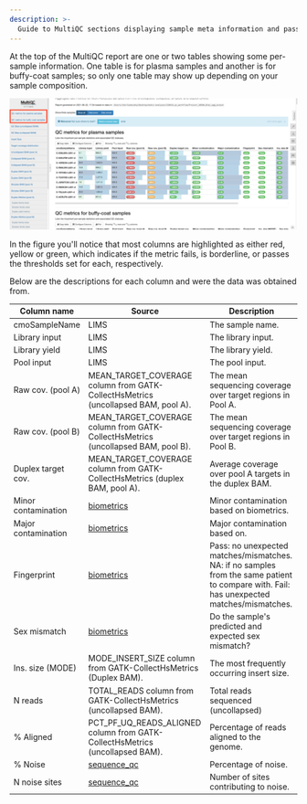 ```yaml
---
description: >-
  Guide to MultiQC sections displaying sample meta information and pass/fail/warn metrics.
---
```


At the top of the MultiQC report are one or two tables showing some per-sample information. One table is for plasma samples and another is for buffy-coat samples; so only one table may show up depending on your sample composition.

![Example MultiQC report showing sample meta information.](../.gitbook/assets/meta.png)

In the figure you'll notice that most columns are highlighted as either red, yellow or green, which indicates if the metric fails, is borderline, or passes the thresholds set for each, respectively.


Below are the descriptions for each column and were the data was obtained from.

| Column name | Source | Description |
|-|-|-|
| cmoSampleName | LIMS | The sample name. |
| Library input | LIMS | The library input. |
| Library yield | LIMS | The library yield. |
| Pool input | LIMS | The pool input. |
| Raw cov. (pool A) | MEAN_TARGET_COVERAGE column from GATK-CollectHsMetrics (uncollapsed BAM, pool A). | The mean sequencing coverage over target regions in Pool A. |
| Raw cov. (pool B) | MEAN_TARGET_COVERAGE column from GATK-CollectHsMetrics (uncollapsed BAM, pool B). | The mean sequencing coverage over target regions in Pool B. |
| Duplex target cov. | MEAN_TARGET_COVERAGE column from GATK-CollectHsMetrics (duplex BAM, pool A). | Average coverage over pool A targets in the duplex BAM. |
| Minor contamination | [biometrics](https://github.com/msk-access/biometrics) | Minor contamination based on biometrics. |
| Major contamination | [biometrics](https://github.com/msk-access/biometrics) | Major contamination based on. |
| Fingerprint | [biometrics](https://github.com/msk-access/biometrics) | Pass: no unexpected matches/mismatches. NA: if no samples from the same patient to compare with. Fail: has unexpected matches/mismatches. |
| Sex mismatch | [biometrics](https://github.com/msk-access/biometrics) | Do the sample's predicted and expected sex mismatch? |
| Ins. size (MODE) | MODE_INSERT_SIZE column from GATK-CollectHsMetrics (Duplex BAM). | The most frequently occurring insert size. |
| N reads | TOTAL_READS column from GATK-CollectHsMetrics (uncollapsed BAM). | Total reads sequenced (uncollapsed) |
| % Aligned | PCT_PF_UQ_READS_ALIGNED column from GATK-CollectHsMetrics (uncollapsed BAM). | Percentage of reads aligned to the genome. |
| % Noise | [sequence_qc](https://github.com/msk-access/sequence_qc) | Percentage of noise. |
| N noise sites | [sequence_qc](https://github.com/msk-access/sequence_qc) | Number of sites contributing to noise. |
